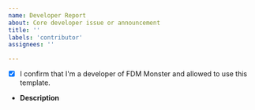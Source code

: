 ```yaml
---
name: Developer Report
about: Core developer issue or announcement
title: ''
labels: 'contributor'
assignees: ''

---
```


- [x] I confirm that I'm a developer of FDM Monster and allowed to use this template.

- **Description**
